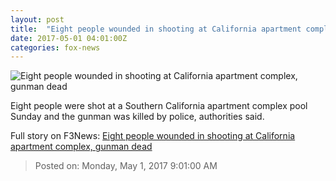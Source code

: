 ```yaml
---
layout: post
title:  "Eight people wounded in shooting at California apartment complex, gunman dead"
date: 2017-05-01 04:01:00Z
categories: fox-news
---
```


![Eight people wounded in shooting at California apartment complex, gunman dead](http://www.foxnews.com/content/dam/fox-news/logo/og-fn-foxnews.jpg)

Eight people were shot at a Southern California apartment complex pool Sunday and the gunman was killed by police, authorities said.


Full story on F3News: [Eight people wounded in shooting at California apartment complex, gunman dead](http://www.f3nws.com/n/WQkQ4)

> Posted on: Monday, May 1, 2017 9:01:00 AM
